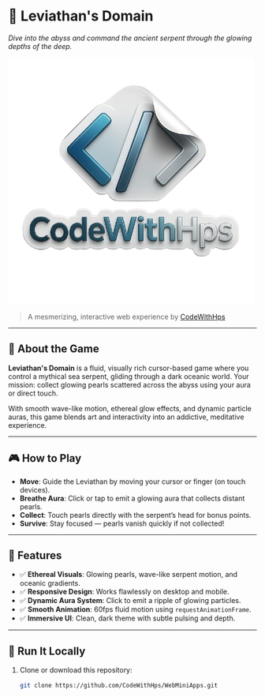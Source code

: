 # 🐉 Leviathan's Domain

_Dive into the abyss and command the ancient serpent through the glowing depths of the deep._

![CodeWithHps](codewithhps.png)

> A mesmerizing, interactive web experience by [CodeWithHps](https://github.com/CodeWithHps)

---

## 🌊 About the Game

**Leviathan's Domain** is a fluid, visually rich cursor-based game where you control a mythical sea serpent, gliding through a dark oceanic world. Your mission: collect glowing pearls scattered across the abyss using your aura or direct touch.

With smooth wave-like motion, ethereal glow effects, and dynamic particle auras, this game blends art and interactivity into an addictive, meditative experience.

---

## 🎮 How to Play

- **Move**: Guide the Leviathan by moving your cursor or finger (on touch devices).
- **Breathe Aura**: Click or tap to emit a glowing aura that collects distant pearls.
- **Collect**: Touch pearls directly with the serpent’s head for bonus points.
- **Survive**: Stay focused — pearls vanish quickly if not collected!

---

## 🎨 Features

- ✅ **Ethereal Visuals**: Glowing pearls, wave-like serpent motion, and oceanic gradients.
- ✅ **Responsive Design**: Works flawlessly on desktop and mobile.
- ✅ **Dynamic Aura System**: Click to emit a ripple of glowing particles.
- ✅ **Smooth Animation**: 60fps fluid motion using `requestAnimationFrame`.
- ✅ **Immersive UI**: Clean, dark theme with subtle pulsing and depth.

---

## 🚀 Run It Locally

1. Clone or download this repository:
   ```bash
   git clone https://github.com/CodeWithHps/WebMiniApps.git
